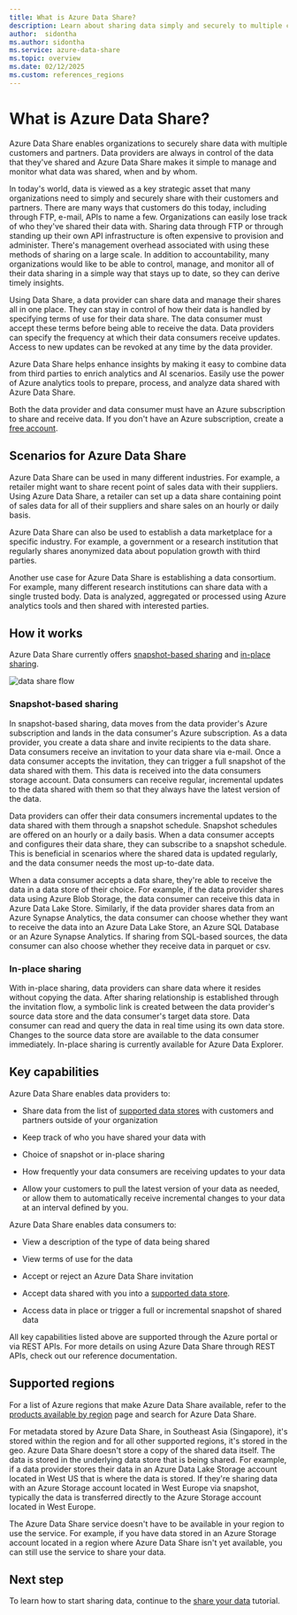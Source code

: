 ```yaml
---
title: What is Azure Data Share?
description: Learn about sharing data simply and securely to multiple customers and partners using Azure Data Share.
author:  sidontha
ms.author: sidontha
ms.service: azure-data-share
ms.topic: overview
ms.date: 02/12/2025
ms.custom: references_regions
---
```


# What is Azure Data Share?

Azure Data Share enables organizations to securely share data with multiple customers and partners. Data providers are always in control of the data that they've shared and Azure Data Share makes it simple to manage and monitor what data was shared, when and by whom.

In today's world, data is viewed as a key strategic asset that many organizations need to simply and securely share with their customers and partners. There are many ways that customers do this today, including through FTP, e-mail, APIs to name a few. Organizations can easily lose track of who they've shared their data with. Sharing data through FTP or through standing up their own API infrastructure is often expensive to provision and administer. There's management overhead associated with using these methods of sharing on a large scale. In addition to accountability, many organizations would like to be able to control, manage, and monitor all of their data sharing in a simple way that stays up to date, so they can derive timely insights.

Using Data Share, a data provider can share data and manage their shares all in one place. They can stay in control of how their data is handled by specifying terms of use for their data share. The data consumer must accept these terms before being able to receive the data. Data providers can specify the frequency at which their data consumers receive updates. Access to new updates can be revoked at any time by the data provider. 

Azure Data Share helps enhance insights by making it easy to combine data from third parties to enrich analytics and AI scenarios. Easily use the power of Azure analytics tools to prepare, process, and analyze data shared with Azure Data Share. 

Both the data provider and data consumer must have an Azure subscription to share and receive data. If you don't have an Azure subscription, create a [free account](https://azure.microsoft.com/pricing/purchase-options/azure-account?cid=msft_learn).

## Scenarios for Azure Data Share

Azure Data Share can be used in many different industries. For example, a retailer might want to share recent point of sales data with their suppliers. Using Azure Data Share, a retailer can set up a data share containing point of sales data for all of their suppliers and share sales on an hourly or daily basis.

Azure Data Share can also be used to establish a data marketplace for a specific industry. For example, a government or a research institution that regularly shares anonymized data about population growth with third parties. 

Another use case for Azure Data Share is establishing a data consortium. For example, many different research institutions can share data with a single trusted body. Data is analyzed, aggregated or processed using Azure analytics tools and then shared with interested parties. 

## How it works

Azure Data Share currently offers [snapshot-based sharing](#snapshot-based-sharing) and [in-place sharing](#in-place-sharing).

![data share flow](media/data-share-flow.png)

### Snapshot-based sharing

In snapshot-based sharing, data moves from the data provider's Azure subscription and lands in the data consumer's Azure subscription. As a data provider, you create a data share and invite recipients to the data share. Data consumers receive an invitation to your data share via e-mail. Once a data consumer accepts the invitation, they can trigger a full snapshot of the data shared with them. This data is received into the data consumers storage account. Data consumers can receive regular, incremental updates to the data shared with them so that they always have the latest version of the data. 

Data providers can offer their data consumers incremental updates to the data shared with them through a snapshot schedule. Snapshot schedules are offered on an hourly or a daily basis. When a data consumer accepts and configures their data share, they can subscribe to a snapshot schedule. This is beneficial in scenarios where the shared data is updated regularly, and the data consumer needs the most up-to-date data. 

When a data consumer accepts a data share, they're able to receive the data in a data store of their choice. For example, if the data provider shares data using Azure Blob Storage, the data consumer can receive this data in Azure Data Lake Store. Similarly, if the data provider shares data from an Azure Synapse Analytics, the data consumer can choose whether they want to receive the data into an Azure Data Lake Store, an Azure SQL Database or an Azure Synapse Analytics. If sharing from SQL-based sources, the data consumer can also choose whether they receive data in parquet or csv. 

### In-place sharing

With in-place sharing, data providers can share data where it resides without copying the data. After sharing relationship is established through the invitation flow, a symbolic link is created between the data provider's source data store and the data consumer's target data store. Data consumer can read and query the data in real time using its own data store. Changes to the source data store are available to the data consumer immediately. In-place sharing is currently available for Azure Data Explorer.

## Key capabilities

Azure Data Share enables data providers to:

* Share data from the list of [supported data stores](supported-data-stores.md) with customers and partners outside of your organization

* Keep track of who you have shared your data with

* Choice of snapshot or in-place sharing

* How frequently your data consumers are receiving updates to your data

* Allow your customers to pull the latest version of your data as needed, or allow them to automatically receive incremental changes to your data at an interval defined by you.

Azure Data Share enables data consumers to: 

* View a description of the type of data being shared

* View terms of use for the data

* Accept or reject an Azure Data Share invitation

* Accept data shared with you into a [supported data store](supported-data-stores.md).

* Access data in place or trigger a full or incremental snapshot of shared data

All key capabilities listed above are supported through the Azure portal or via REST APIs. For more details on using Azure Data Share through REST APIs, check out our reference documentation. 

## Supported regions

For a list of Azure regions that make Azure Data Share available, refer to the [products available by region](https://azure.microsoft.com/global-infrastructure/services/?products=data-share) page and search for Azure Data Share. 

For metadata stored by Azure Data Share, in Southeast Asia (Singapore), it's stored within the region and for all other supported regions, it's stored in the geo. Azure Data Share doesn't store a copy of the shared data itself. The data is stored in the underlying data store that is being shared. For example, if a data provider stores their data in an Azure Data Lake Storage account located in West US that is where the data is stored. If they're sharing data with an Azure Storage account located in West Europe via snapshot, typically the data is transferred directly to the Azure Storage account located in West Europe. 

The Azure Data Share service doesn't have to be available in your region to use the service. For example, if you have data stored in an Azure Storage account located in a region where Azure Data Share isn't yet available, you can still use the service to share your data. 

## Next step

To learn how to start sharing data, continue to the [share your data](share-your-data.md) tutorial.
